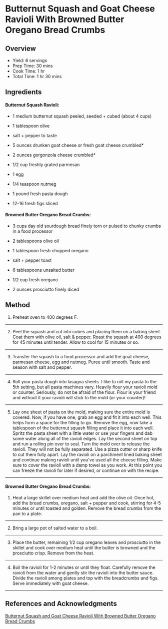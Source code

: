 # Butternut Squash and Goat Cheese Ravioli With Browned Butter Oregano Bread Crumbs

## Overview

- Yield: 6 servings
- Prep Time: 30 mins
- Cook Time: 1 hr
- Total Time: 1 hr 30 mins

## Ingredients

#### Butternut Squash Ravioli:

- 1 medium butternut squash peeled, seeded + cubed (about 4 cups)

- 1 tablespoon olive

- salt + pepper to taste

- 5 ounces drunken goat cheese or fresh goat cheese crumbled*

- 2 ounces gorgonzola cheese crumbled*

- 1/2 cup freshly grated parmesan

- 1 egg

- 1/4 teaspoon nutmeg

- 1 pound fresh pasta dough

- 12-16 fresh figs sliced

#### Browned Butter Oregano Bread Crumbs:

- 3 cups day old sourdough bread finely torn or pulsed to chunky crumbs in a food processor

- 2 tablespoons olive oil

- 1 tablespoon fresh chopped oregano

- salt + pepper toast

- 6 tablespoons unsalted butter

- 1/2 cup fresh oregano

- 2 ounces prosciutto finely diced

## Method

1. Preheat oven to 400 degrees F.
---
2. Peel the squash and cut into cubes and placing them on a baking sheet. Coat them with olive oil, salt & pepper. Roast the squash at 400 degrees for 45 minutes until tender. Allow to cool for 15 minutes or so.
---
3. Transfer the squash to a food processor and add the goat cheese, parmesan cheese, egg and nutmeg. Puree until smooth. Taste and season with salt and pepper.
---
4. Roll your pasta dough into lasagna sheets. I like to roll my pasta to the 5th setting, but all pasta machines vary. Heavily flour your ravioli mold or counter. Seriously, do not be afraid of the flour. Flour is your friend and without it your ravioli will stick to the mold (or your counter)!
---
5. Lay one sheet of pasta on the mold, making sure the entire mold is covered. Now, if you have one, grab an egg and fit it into each well. This helps form a space for the filling to go. Remove the egg, now take a tablespoon of the butternut squash filling and place it into each well. Spritz the pasta sheet with a little water or use your fingers and dab some water along all of the ravioli edges. Lay the second sheet on top and run a rolling pin over to seal. Turn the mold over to release the ravioli. They will not be fully separated. Use a pizza cutter or sharp knife to cut them fully apart. Lay the ravioli on a parchment lined baking sheet and continue making ravioli until you've used all the cheese filling. Make sure to cover the ravioli with a damp towel as you work. At this point you can freeze the ravioli for later if desired, or continue on with the recipe.
---

#### Browned Butter Oregano Bread Crumbs:

1. Heat a large skillet over medium heat and add the olive oil. Once hot, add the bread crumbs, oregano, salt + pepper and cook, stirring for 4-5 minutes or until toasted and golden. Remove the bread crumbs from the pan to a plate.
---
2. Bring a large pot of salted water to a boil.
---
3. Place the butter, remaining 1/2 cup oregano leaves and prosciutto in the skillet and cook over medium heat until the butter is browned and the prosciutto crisp. Remove from the heat.
---
4. Boil the ravioli for 1-2 minutes or until they float. Carefully remove the ravioli from the water and gently stir the ravioli into the butter sauce. Divide the ravioli among plates and top with the breadcrumbs and figs. Serve immediately with goat cheese.
---

## References and Acknowledgments

[Butternut Squash and Goat Cheese Ravioli With Browned Butter Oregano Bread Crumbs](http://www.halfbakedharvest.com/butternut-squash-and-goat-cheese-ravioli-with-browned-butter-oregano-bread-crumbs-video/)
